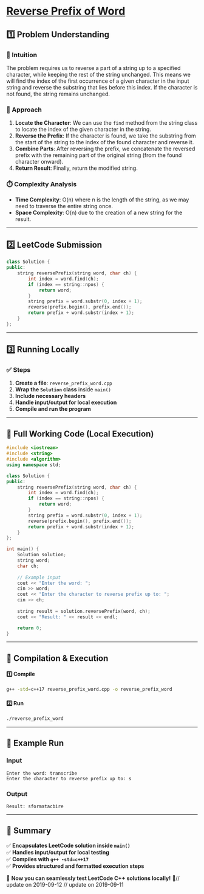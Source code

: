 # **[Reverse Prefix of Word](https://leetcode.com/problems/reverse-prefix-of-word/description/)**  

## **1️⃣ Problem Understanding**  
### **📌 Intuition**  
The problem requires us to reverse a part of a string up to a specified character, while keeping the rest of the string unchanged. This means we will find the index of the first occurrence of a given character in the input string and reverse the substring that lies before this index. If the character is not found, the string remains unchanged.  

### **🚀 Approach**  
1. **Locate the Character**: We can use the `find` method from the string class to locate the index of the given character in the string.
2. **Reverse the Prefix**: If the character is found, we take the substring from the start of the string to the index of the found character and reverse it.
3. **Combine Parts**: After reversing the prefix, we concatenate the reversed prefix with the remaining part of the original string (from the found character onward).
4. **Return Result**: Finally, return the modified string.

### **⏱️ Complexity Analysis**  
- **Time Complexity**: O(n) where n is the length of the string, as we may need to traverse the entire string once.
- **Space Complexity**: O(n) due to the creation of a new string for the result.

---  

## **2️⃣ LeetCode Submission**  
```cpp
class Solution {
public:
    string reversePrefix(string word, char ch) {
        int index = word.find(ch);
        if (index == string::npos) {
            return word;
        }
        string prefix = word.substr(0, index + 1);
        reverse(prefix.begin(), prefix.end());
        return prefix + word.substr(index + 1);
    }
};
```  

---  

## **3️⃣ Running Locally**  
### **✅ Steps**  
1. **Create a file**: `reverse_prefix_word.cpp`  
2. **Wrap the `Solution` class** inside `main()`  
3. **Include necessary headers**  
4. **Handle input/output for local execution**  
5. **Compile and run the program**  

---  

## **📝 Full Working Code (Local Execution)**  
```cpp
#include <iostream>
#include <string>
#include <algorithm>
using namespace std;

class Solution {
public:
    string reversePrefix(string word, char ch) {
        int index = word.find(ch);
        if (index == string::npos) {
            return word;
        }
        string prefix = word.substr(0, index + 1);
        reverse(prefix.begin(), prefix.end());
        return prefix + word.substr(index + 1);
    }
};

int main() {
    Solution solution;
    string word;
    char ch;
    
    // Example input
    cout << "Enter the word: ";
    cin >> word;
    cout << "Enter the character to reverse prefix up to: ";
    cin >> ch;
    
    string result = solution.reversePrefix(word, ch);
    cout << "Result: " << result << endl;

    return 0;
}
```  

---  

## **🔧 Compilation & Execution**  
#### **1️⃣ Compile**  
```bash
g++ -std=c++17 reverse_prefix_word.cpp -o reverse_prefix_word
```  

#### **2️⃣ Run**  
```bash
./reverse_prefix_word
```  

---  

## **🎯 Example Run**  
### **Input**  
```
Enter the word: transcribe
Enter the character to reverse prefix up to: s
```  
### **Output**  
```
Result: sformatacbire
```  

---  

## **📌 Summary**  
✅ **Encapsulates LeetCode solution inside `main()`**  
✅ **Handles input/output for local testing**  
✅ **Compiles with `g++ -std=c++17`**  
✅ **Provides structured and formatted execution steps**  

🚀 **Now you can seamlessly test LeetCode C++ solutions locally!** 🚀// update on 2019-09-12
// update on 2019-09-11
